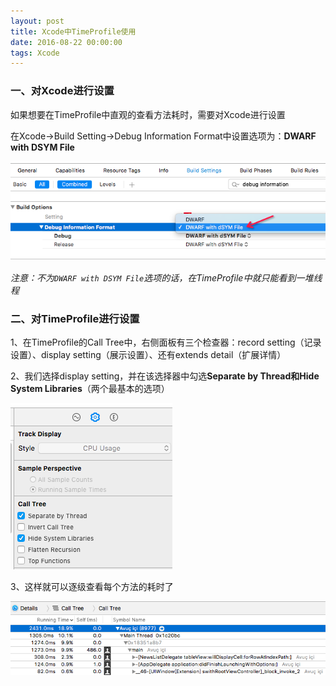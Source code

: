 ```yaml
---
layout: post
title: Xcode中TimeProfile使用
date: 2016-08-22 00:00:00
tags: Xcode
---
```


### 一、对Xcode进行设置

如果想要在TimeProfile中直观的查看方法耗时，需要对Xcode进行设置  

在Xcode->Build Setting->Debug Information Format中设置选项为：**DWARF with DSYM File**

![img](/assets/images/2016/Xcode中TimeProfile使用-1.png)

*注意：不为`DWARF with DSYM File`选项的话，在TimeProfile中就只能看到一堆线程*

### 二、对TimeProfile进行设置

1、在TimeProfile的Call Tree中，右侧面板有三个检查器：record setting（记录设置）、display setting（展示设置）、还有extends detail（扩展详情）  

2、我们选择display setting，并在该选择器中勾选**Separate by Thread和Hide System Libraries**（两个最基本的选项）

![img](/assets/images/2016/Xcode中TimeProfile使用-2.png)

3、这样就可以逐级查看每个方法的耗时了

![img](/assets/images/2016/Xcode中TimeProfile使用-3.png)